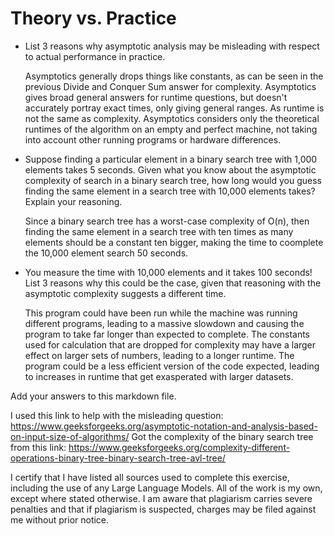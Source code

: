 # Theory vs. Practice

- List 3 reasons why asymptotic analysis may be misleading with respect to
  actual performance in practice.

  Asymptotics generally drops things like constants, as can be seen in the previous Divide and Conquer Sum answer for complexity.
  Asymptotics gives broad general answers for runtime questions, but doesn't accurately portray exact times, only giving general ranges. As runtime is not the same as complexity.
  Asymptotics considers only the theoretical runtimes of the algorithm on an empty and perfect machine, not taking into account other running programs or hardware differences.

- Suppose finding a particular element in a binary search tree with 1,000
  elements takes 5 seconds. Given what you know about the asymptotic complexity
  of search in a binary search tree, how long would you guess finding the same
  element in a search tree with 10,000 elements takes? Explain your reasoning.

  Since a binary search tree has a worst-case complexity of O(n), then finding the same element in a search tree with ten times as many elements should be a constant ten bigger, making the time to coomplete the 10,000 element search 50 seconds.

- You measure the time with 10,000 elements and it takes 100 seconds! List 3
  reasons why this could be the case, given that reasoning with the asymptotic
  complexity suggests a different time.

  This program could have been run while the machine was running different programs, leading to a massive slowdown and causing the program to take far longer than expected to complete.
  The constants used for calculation that are dropped for complexity may have a larger effect on larger sets of numbers, leading to a longer runtime.
  The program could be a less efficient version of the code expected, leading to increases in runtime that get exasperated with larger datasets.
  
Add your answers to this markdown file.

I used this link to help with the misleading question: https://www.geeksforgeeks.org/asymptotic-notation-and-analysis-based-on-input-size-of-algorithms/ 
Got the complexity of the binary search tree from this link: https://www.geeksforgeeks.org/complexity-different-operations-binary-tree-binary-search-tree-avl-tree/

I certify that I have listed all sources used to complete this exercise, including the use of any Large Language Models. All of the work is my own, except where stated otherwise. I am aware that plagiarism carries severe penalties and that if plagiarism is suspected, charges may be filed against me without prior notice.
